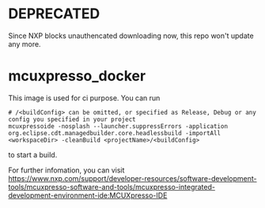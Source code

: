 # DEPRECATED
Since NXP blocks unauthencated downloading now, this repo won't update any more.

# mcuxpresso_docker
This image is used for ci purpose.
You can run 
```shell
# /<buildConfig> can be omitted, or specified as Release, Debug or any config you specified in your project 
mcuxpressoide -nosplash --launcher.suppressErrors -application org.eclipse.cdt.managedbuilder.core.headlessbuild -importAll <workspaceDir> -cleanBuild <projectName>/<buildConfig>
```
to start a build.

For further infomation, you can visit https://www.nxp.com/support/developer-resources/software-development-tools/mcuxpresso-software-and-tools/mcuxpresso-integrated-development-environment-ide:MCUXpresso-IDE

